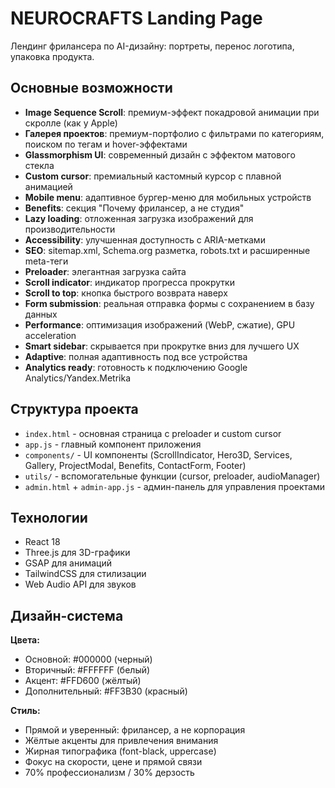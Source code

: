 # NEUROCRAFTS Landing Page

Лендинг фрилансера по AI-дизайну: портреты, перенос логотипа, упаковка продукта.

## Основные возможности

- **Image Sequence Scroll**: премиум-эффект покадровой анимации при скролле (как у Apple)
- **Галерея проектов**: премиум-портфолио с фильтрами по категориям, поиском по тегам и hover-эффектами
- **Glassmorphism UI**: современный дизайн с эффектом матового стекла
- **Custom cursor**: премиальный кастомный курсор с плавной анимацией
- **Mobile menu**: адаптивное бургер-меню для мобильных устройств
- **Benefits**: секция "Почему фрилансер, а не студия"
- **Lazy loading**: отложенная загрузка изображений для производительности
- **Accessibility**: улучшенная доступность с ARIA-метками
- **SEO**: sitemap.xml, Schema.org разметка, robots.txt и расширенные meta-теги
- **Preloader**: элегантная загрузка сайта
- **Scroll indicator**: индикатор прогресса прокрутки
- **Scroll to top**: кнопка быстрого возврата наверх
- **Form submission**: реальная отправка формы с сохранением в базу данных
- **Performance**: оптимизация изображений (WebP, сжатие), GPU acceleration
- **Smart sidebar**: скрывается при прокрутке вниз для лучшего UX
- **Adaptive**: полная адаптивность под все устройства
- **Analytics ready**: готовность к подключению Google Analytics/Yandex.Metrika

## Структура проекта

- `index.html` - основная страница с preloader и custom cursor
- `app.js` - главный компонент приложения
- `components/` - UI компоненты (ScrollIndicator, Hero3D, Services, Gallery, ProjectModal, Benefits, ContactForm, Footer)
- `utils/` - вспомогательные функции (cursor, preloader, audioManager)
- `admin.html` + `admin-app.js` - админ-панель для управления проектами

## Технологии

- React 18
- Three.js для 3D-графики
- GSAP для анимаций
- TailwindCSS для стилизации
- Web Audio API для звуков

## Дизайн-система

**Цвета:**
- Основной: #000000 (черный)
- Вторичный: #FFFFFF (белый)
- Акцент: #FFD600 (жёлтый)
- Дополнительный: #FF3B30 (красный)

**Стиль:**
- Прямой и уверенный: фрилансер, а не корпорация
- Жёлтые акценты для привлечения внимания
- Жирная типографика (font-black, uppercase)
- Фокус на скорости, цене и прямой связи
- 70% профессионализм / 30% дерзость
